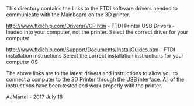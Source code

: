This directory contains the links to the FTDI software drivers needed to communicate with the Mainboard on the 3D printer.

http://www.ftdichip.com/Drivers/VCP.htm - FTDI Printer USB Drivers - loaded into your computer, not the printer.
                                          Select the correct driver for your computer

http://www.ftdichip.com/Support/Documents/InstallGuides.htm - FTDI installation instructions
                                          Select the correct installation instructions for your computer OS


The above links are to the latest drivers and instructions to allow you to connect a computer to the 3D Printer through
the USB interface.  All of the instructions have been tested and work properly with the printer.

AJMartel - 2017 July 18
